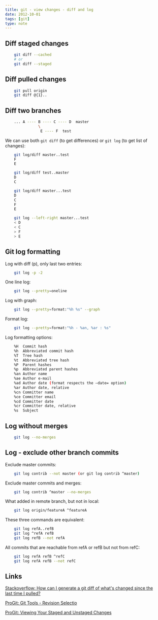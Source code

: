 ```yaml
---
title: git - view changes - diff and log
date: 2012-10-01
tags: [git]
type: note
---
```


Diff staged changes
-------------------------------------------

```bash
    git diff --cached
    # or
    git diff --staged
```

Diff pulled changes
-------------------------------------------

```bash
    git pull origin
    git diff @{1}..
```

<!-- more -->
Diff two branches
-------------------------------------------

```bash
    ... A ---- B ---- C ---- D  master
               \
                E ---- F  test
```

We can use both `git diff` (to get differences) or `git log` (to get list of changes):

```bash
    git log/diff master..test
    F
    E

    git log/diff test..master
    D
    C

    git log/diff master...test
    D
    C
    F
    E

    git log --left-right master...test
    < D
    < C
    > F
    > E
```

Git log formatting
-------------------------------------------

Log with diff (p), only last two entries:

```bash
    git log -p -2
```

One line log:

```bash
    git log --pretty=oneline
```

Log with graph:

```bash
    git log --pretty=format:"%h %s" --graph
```

Format log:

```bash
    git log --pretty=format:"%h - %an, %ar : %s"
```

Log formatting options:

```bash
    %H  Commit hash
    %h  Abbreviated commit hash
    %T  Tree hash
    %t  Abbreviated tree hash
    %P  Parent hashes
    %p  Abbreviated parent hashes
    %an Author name
    %ae Author e-mail
    %ad Author date (format respects the –date= option)
    %ar Author date, relative
    %cn Committer name
    %ce Committer email
    %cd Committer date
    %cr Committer date, relative
    %s  Subject
```

Log without merges
-------------------------------------------

```bash
    git log --no-merges
```

Log - exclude other branch commits
-------------------------------------------
Exclude master commits:

```bash
    git log contrib --not master (or git log contrib ^master)
```

Exclude master commits and merges:

```bash
    git log contrib ^master --no-merges
```

What added in remote branch, but not in local:

```bash
    git log origin/featureA ^featureA
```

These three commands are equivalent:

```bash
    git log refA..refB
    git log ^refA refB
    git log refB --not refA
```

All commits that are reachable from refA or refB but not from refC:

```bash
    git log refA refB ^refC
    git log refA refB --not refC
```

Links
-------------------------------------------
[Stackoverflow: How can I generate a git diff of what's changed since the last time I pulled?](http://stackoverflow.com/questions/61002/how-can-i-generate-a-git-diff-of-whats-changed-since-the-last-time-i-pulled)

[ProGit: Git Tools - Revision Selectio](http://git-scm.com/book/en/Git-Tools-Revision-Selection)

[ProGit: Viewing Your Staged and Unstaged Changes](http://git-scm.com/book/en/Git-Basics-Recording-Changes-to-the-Repository#Viewing-Your-Staged-and-Unstaged-Changes)
